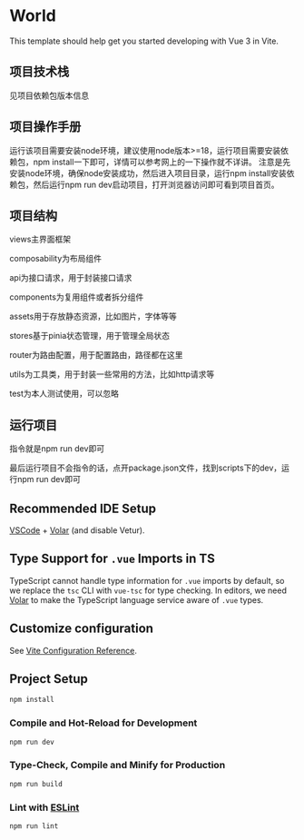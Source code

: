 # World

This template should help get you started developing with Vue 3 in Vite.

## 项目技术栈

见项目依赖包版本信息

## 项目操作手册

运行该项目需要安装node环境，建议使用node版本>=18，运行项目需要安装依赖包，npm install一下即可，详情可以参考网上的一下操作就不详讲。
注意是先安装node环境，确保node安装成功，然后进入项目目录，运行npm install安装依赖包，然后运行npm run dev启动项目，打开浏览器访问即可看到项目首页。

## 项目结构

views主界面框架

composability为布局组件

api为接口请求，用于封装接口请求

components为复用组件或者拆分组件

assets用于存放静态资源，比如图片，字体等等

stores基于pinia状态管理，用于管理全局状态

router为路由配置，用于配置路由，路径都在这里

utils为工具类，用于封装一些常用的方法，比如http请求等

test为本人测试使用，可以忽略

## 运行项目

指令就是npm run dev即可

最后运行项目不会指令的话，点开package.json文件，找到scripts下的dev，运行npm run dev即可


## Recommended IDE Setup

[VSCode](https://code.visualstudio.com/) + [Volar](https://marketplace.visualstudio.com/items?itemName=Vue.volar) (and disable Vetur).

## Type Support for `.vue` Imports in TS

TypeScript cannot handle type information for `.vue` imports by default, so we replace the `tsc` CLI with `vue-tsc` for type checking. In editors, we need [Volar](https://marketplace.visualstudio.com/items?itemName=Vue.volar) to make the TypeScript language service aware of `.vue` types.

## Customize configuration

See [Vite Configuration Reference](https://vite.dev/config/).

## Project Setup

```sh
npm install
```

### Compile and Hot-Reload for Development

```sh
npm run dev
```

### Type-Check, Compile and Minify for Production

```sh
npm run build
```

### Lint with [ESLint](https://eslint.org/)

```sh
npm run lint
```
